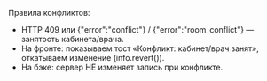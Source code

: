 Правила конфликтов:
- HTTP 409 или {"error":"conflict"} / {"error":"room_conflict"} — занятость кабинета/врача.
- На фронте: показываем тост «Конфликт: кабинет/врач занят», откатываем изменение (info.revert()).
- На бэке: сервер НЕ изменяет запись при конфликте.
